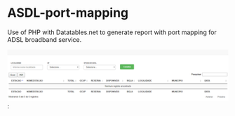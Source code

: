 # ASDL-port-mapping
Use of PHP with Datatables.net to generate report with port mapping for ADSL broadband service.




![ShowAPI](https://github.com/laurohen/ASDL-port-mapping/blob/master/images/dashboard.PNG):
